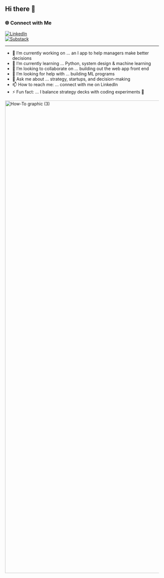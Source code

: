## Hi there 👋  

### 🌐 Connect with Me  

[![LinkedIn](https://img.shields.io/badge/LinkedIn-0A66C2?style=for-the-badge&logo=linkedin&logoColor=white)](https://www.linkedin.com/in/varun-jay-vj/)  
[![Substack](https://img.shields.io/badge/Substack-FF6719?style=for-the-badge&logo=substack&logoColor=white)](https://valuemaximized.substack.com/)  

---

- 🔭 I’m currently working on ... an I app to help managers make better decisions  
- 🌱 I’m currently learning ... Python, system design & machine learning  
- 👯 I’m looking to collaborate on ... building out the web app front end  
- 🤔 I’m looking for help with ... building ML programs  
- 💬 Ask me about ... strategy, startups, and decision-making  
- 📫 How to reach me: ... connect with me on LinkedIn  
- ⚡ Fun fact: ... I balance strategy decks with coding experiments 🚀  

<img width="2000" height="1545" alt="How-To graphic (3)" src="https://github.com/user-attachments/assets/d14e0781-3c31-47df-ac92-4fabdcb1fc2f" />
